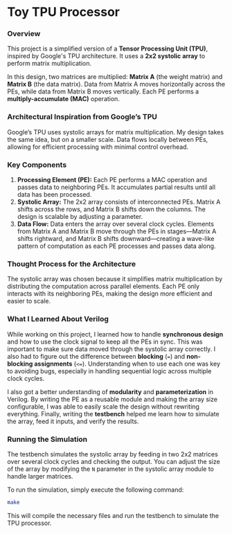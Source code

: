 # Toy TPU Processor

### Overview

This project is a simplified version of a **Tensor Processing Unit (TPU)**, inspired by Google's TPU architecture. It uses a **2x2 systolic array** to perform matrix multiplication.

In this design, two matrices are multiplied: **Matrix A** (the weight matrix) and **Matrix B** (the data matrix). Data from Matrix A moves horizontally across the PEs, while data from Matrix B moves vertically. Each PE performs a **multiply-accumulate (MAC)** operation.

### Architectural Inspiration from Google’s TPU

Google’s TPU uses systolic arrays for matrix multiplication. My design takes the same idea, but on a smaller scale. Data flows locally between PEs, allowing for efficient processing with minimal control overhead.

### Key Components

1. **Processing Element (PE):** Each PE performs a MAC operation and passes data to neighboring PEs. It accumulates partial results until all data has been processed.
2. **Systolic Array:** The 2x2 array consists of interconnected PEs. Matrix A shifts across the rows, and Matrix B shifts down the columns. The design is scalable by adjusting a parameter.
3. **Data Flow:** Data enters the array over several clock cycles. Elements from Matrix A and Matrix B move through the PEs in stages—Matrix A shifts rightward, and Matrix B shifts downward—creating a wave-like pattern of computation as each PE processes and passes data along.

### Thought Process for the Architecture

The systolic array was chosen because it simplifies matrix multiplication by distributing the computation across parallel elements. Each PE only interacts with its neighboring PEs, making the design more efficient and easier to scale.

### What I Learned About Verilog

While working on this project, I learned how to handle **synchronous design** and how to use the clock signal to keep all the PEs in sync. This was important to make sure data moved through the systolic array correctly. I also had to figure out the difference between **blocking** (`=`) and **non-blocking assignments** (`<=`). Understanding when to use each one was key to avoiding bugs, especially in handling sequential logic across multiple clock cycles.

I also got a better understanding of **modularity** and **parameterization** in Verilog. By writing the PE as a reusable module and making the array size configurable, I was able to easily scale the design without rewriting everything. Finally, writing the **testbench** helped me learn how to simulate the array, feed it inputs, and verify the results.

### Running the Simulation

The testbench simulates the systolic array by feeding in two 2x2 matrices over several clock cycles and checking the output. You can adjust the size of the array by modifying the `N` parameter in the systolic array module to handle larger matrices.

To run the simulation, simply execute the following command:

```bash
make
```

This will compile the necessary files and run the testbench to simulate the TPU processor.
